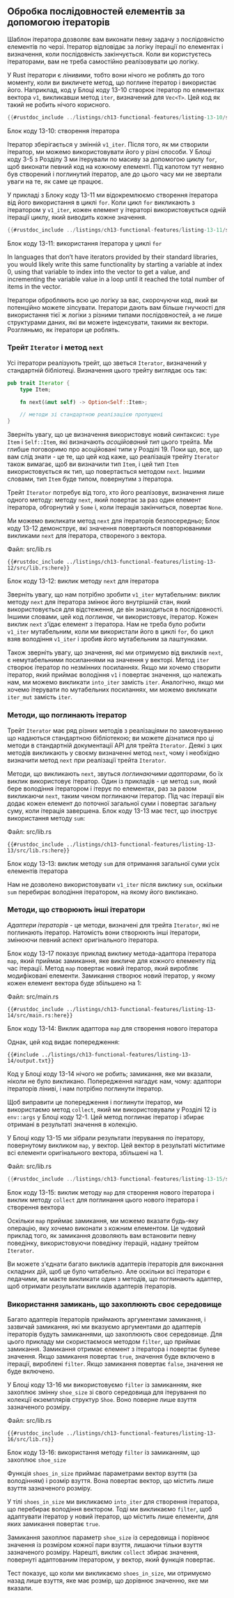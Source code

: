 ## Обробка послідовностей елементів за допомогою ітераторів

Шаблон ітератора дозволяє вам виконати певну задачу з послідовністю елементів по черзі. Ітератор відповідає за логіку ітерації по елементах і визначення, коли послідовність закінчується. Коли ви користуєтесь ітераторами, вам не треба самостійно реалізовувати цю логіку.

У Rust ітератори є *лінивими*, тобто вони нічого не роблять до того моменту, коли ви викличете метод, що поглине ітератор і використає його. Наприклад, код у Блоці коду 13-10 створює ітератор по елементах вектора `v1`, викликавши метод `iter`, визначений для `Vec<T>`. Цей код як такий не робить нічого корисного.

```rust
{{#rustdoc_include ../listings/ch13-functional-features/listing-13-10/src/main.rs:here}}
```

<span class="caption">Блок коду 13-10: створення ітератора</span>

Ітератор зберігається у змінній `v1_iter`. Після того, як ми створили ітератор, ми можемо використовувати його у різні способи. У Блоці коду 3-5 з Розділу 3 ми ітерували по масиву за допомогою циклу `for`, щоб виконати певний код на кожному елементі. Під капотом тут неявно був створений і поглинутий ітератор, але до цього часу ми не звертали уваги на те, як саме це працює.

У прикладі з Блоку коду 13-11 ми відокремлюємо створення ітератора від його використання в циклі `for`. Коли цикл `for` викликають з ітератором у `v1_iter`, кожен елемент у ітераторі використовується одній ітерації циклу, який виводить кожне значення.

```rust
{{#rustdoc_include ../listings/ch13-functional-features/listing-13-11/src/main.rs:here}}
```

<span class="caption">Блок коду 13-11: використання ітератора у циклі `for`</span>

In languages that don’t have iterators provided by their standard libraries, you would likely write this same functionality by starting a variable at index 0, using that variable to index into the vector to get a value, and incrementing the variable value in a loop until it reached the total number of items in the vector.

Ітератори обробляють всю цю логіку за вас, скорочуючи код, який ви потенційно можете зіпсувати. Ітератори дають вам більше гнучкості для використання тієї ж логіки з різними типами послідовностей, а не лише структурами даних, які ви можете індексувати, такими як вектори. Розгляньмо, як ітератори це роблять.

### Трейт `Iterator` і метод `next`

Усі ітератори реалізують трейт, що зветься `Iterator`, визначений у стандартній бібліотеці. Визначення цього трейту виглядає ось так:

```rust
pub trait Iterator {
    type Item;

    fn next(&mut self) -> Option<Self::Item>;

    // методи зі стандартною реалізацією пропущені
}
```

Зверніть увагу, що це визначення використовує новий синтаксис: `type Item` і `Self::Item`, які визначають *асоційований тип* цього трейта. Ми глибше поговоримо про асоційовані типи у Розділі 19. Поки що, все, що вам слід знати - це те, що цей код каже, що реалізація трейту `Iterator` також вимагає, щоб ви визначили тип `Item`, і цей тип `Item` використовується як тип, що повертається методом `next`. Іншими словами, тип `Item` буде типом, повернутим з ітератора.

Трейт `Iterator` потребує від того, хто його реалізовує, визначення лише одного методу: методу `next`, який повертає за раз один елемент ітератора, обгорнутий у `Some` і, коли ітерація закінчиться, повертає `None`.

Ми можемо викликати метод `next` для ітераторів безпосередньо; Блок коду 13-12 демонструє, які значення повертаються повторюваними викликами `next` для ітератора, створеного з вектора.

<span class="filename">Файл: src/lib.rs</span>

```rust,noplayground
{{#rustdoc_include ../listings/ch13-functional-features/listing-13-12/src/lib.rs:here}}
```


<span class="caption">Блок коду 13-12: виклик методу `next` для ітератора</span>

Зверніть увагу, що нам потрібно зробити `v1_iter` мутабельним: виклик методу `next` для ітератора змінює його внутрішній стан, який використовується для відстеження, де він знаходиться в послідовності. Іншими словами, цей код *поглинає*, чи використовує, ітератор. Кожен виклик `next` з'їдає елемент з ітератора. Нам не треба було робити `v1_iter` мутабельним, коли ми використали його в циклі `for`, бо цикл взяв володіння `v1_iter` і зробив його мутабельним за лаштунками.

Також зверніть увагу, що значення, які ми отримуємо від викликів `next`, є немутабельними посиланнями на значення у векторі. Метод `iter` створює ітератор по незмінних посиланнях. Якщо ми хочемо створити ітератор, який приймає володіння `v1` і повертає значення, що належать нам, ми можемо викликати `into_iter` замість `iter`. Аналогічно, якщо ми хочемо ітерувати по мутабельних посиланнях, ми можемо викликати `iter_mut` замість `iter`.

### Методи, що поглинають ітератор

Трейт `Iterator` має ряд різних методів з реалізаціями по замовчуванню що надаються стандартною бібліотекою; ви можете дізнатися про ці методи в стандартній документації API для трейта `Iterator`. Деякі з цих методів викликають у своєму визначенні метод `next`, чому і необхідно визначити метод `next` при реалізації трейта `Iterator`.

Методи, що викликають `next`, звуться *поглинаючими адапторами*, бо їх виклик використовує ітератор. Один із прикладів - це метод `sum`, який бере володіння ітератором і ітерує по елементах, раз за разом викликаючи `next`, таким чином поглинаючи ітератор. Під час ітерації він додає кожен елемент до поточної загальної суми і повертає загальну суму, коли ітерація завершена. Блок коду 13-13 має тест, що ілюструє використання методу `sum`:

<span class="filename">Файл: src/lib.rs</span>

```rust,noplayground
{{#rustdoc_include ../listings/ch13-functional-features/listing-13-13/src/lib.rs:here}}
```


<span class="caption">Блок коду 13-13: виклик методу `sum` для отримання загальної суми усіх елементів ітератора</span>

Нам не дозволено використовувати `v1_iter` після виклику `sum`, оскільки `sum` перебирає володіння ітератором, на якому його викликано.

### Методи, що створюють інші ітератори

*Адаптери ітераторів* - це методи, визначені для трейта `Iterator`, які не поглинають ітератор. Натомість вони створюють інші ітератори, змінюючи певний аспект оригінального ітератора.

Блок коду 13-17 показує приклад виклику метода-адаптора ітератора `map`, який приймає замикання, яке викличе для кожного елементу під час ітерації. Метод `map` повертає новий ітератор, який виробляє модифіковані елементи. Замикання створює новий ітератор, у якому кожен елемент вектора буде збільшено на 1:

<span class="filename">Файл: src/main.rs</span>

```rust,not_desired_behavior
{{#rustdoc_include ../listings/ch13-functional-features/listing-13-14/src/main.rs:here}}
```


<span class="caption">Блок коду 13-14: Виклик адаптора `map` для створення нового ітератора</span>

Однак, цей код видає попередження:

```console
{{#include ../listings/ch13-functional-features/listing-13-14/output.txt}}
```

Код у Блоці коду 13-14 нічого не робить; замикання, яке ми вказали, ніколи не було викликано. Попередження нагадує нам, чому: адаптори ітераторів ліниві, і нам потрібно поглинути ітератор.

Щоб виправити це попередження і поглинути ітератор, ми використаємо метод `collect`, який ми використовували у Розділі 12 із `env::args` у Блоці коду 12-1. Цей метод поглинає ітератор і збирає отримані в результаті значення в колекцію.

У Блоці коду 13-15 ми зібрали результати ітерування по ітератору, повернутому викликом `map`, у вектор. Цей вектор в результаті міститиме всі елементи оригінального вектора, збільшені на 1.

<span class="filename">Файл: src/lib.rs</span>

```rust
{{#rustdoc_include ../listings/ch13-functional-features/listing-13-15/src/main.rs:here}}
```


<span class="caption">Блок коду 13-15: виклик методу `map` для створення нового ітератора і виклик методу `collect` для поглинання цього нового ітератора і створення вектора</span>

Оскільки `map` приймає замикання, ми можемо вказати будь-яку операцію, яку хочемо виконати з кожним елементом. Це чудовий приклад того, як замикання дозволяють вам встановити певну поведінку, використовуючи поведінку ітерацій, надану трейтом `Iterator`.

Ви можете з'єднати багато викликів адаптерів ітераторів для виконання складних дій, щоб це було читабельно. Але оскільки всі ітератори є ледачими, ви маєте викликати один з методів, що поглинають адаптер, щоб отримати результати викликів адаптерів ітераторів.

### Використання замикань, що захоплюють своє середовище

Багато адаптерів ітераторів приймають аргументами замикання, і зазвичай замикання, які ми вказуємо аргументами до адаптерів ітераторів будуть замиканнями, що захоплюють своє середовище. Для цього прикладу ми скористаємося методом `filter`, що приймає замикання. Замикання отримає елемент з ітератора і повертає булеве значення. Якщо замикання повертає `true`, значення буде включено в ітерації, вироблені `filter`. Якщо замикання повертає `false`, значення не буде включено.

У Блоці коду 13-16 ми використовуємо `filter` із замиканням, яке захоплює змінну `shoe_size` зі свого середовища для ітерування по колекції екземплярів структур `Shoe`. Воно поверне лише взуття зазначеного розміру.

<span class="filename">Файл: src/lib.rs</span>

```rust,noplayground
{{#rustdoc_include ../listings/ch13-functional-features/listing-13-16/src/lib.rs}}
```


<span class="caption">Блок коду 13-16: використання методу `filter` із замиканням, що захоплює `shoe_size`</span>

Функція `shoes_in_size` приймає параметрами вектор взуття (за володінням) і розмір взуття. Вона повертає вектор, що містить лише взуття зазначеного розміру.

У тілі `shoes_in_size` ми викликаємо `into_iter` для створення ітератора, що перебирає володіння вектором. Тоді ми викликаємо `filter`, щоб адаптувати ітератор у новий ітератор, що містить лише елементи, для яких замикання повертає `true`.

Замикання захоплює параметр `shoe_size` із середовища і порівнює значення із розміром кожної пари взуття, лишаючи тільки взуття зазначеного розміру. Нарешті, виклик `collect` збирає значення, повернуті адаптованим ітератором, у вектор, який функція повертає.

Тест показує, що коли ми викликаємо `shoes_in_size`, ми отримуємо назад лише взуття, яке має розмір, що дорівнює значенню, яке ми вказали.

